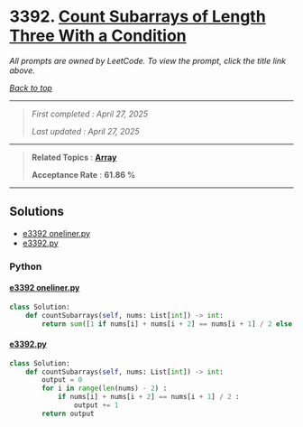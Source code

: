 # 3392. [Count Subarrays of Length Three With a Condition](<https://leetcode.com/problems/count-subarrays-of-length-three-with-a-condition>)

*All prompts are owned by LeetCode. To view the prompt, click the title link above.*

*[Back to top](<../README.md>)*

------

> *First completed : April 27, 2025*
>
> *Last updated : April 27, 2025*

------

> **Related Topics** : **[Array](<by_topic/Array.md>)**
>
> **Acceptance Rate** : **61.86 %**

------

## Solutions

- [e3392 oneliner.py](<../my-submissions/e3392 oneliner.py>)
- [e3392.py](<../my-submissions/e3392.py>)
### Python
#### [e3392 oneliner.py](<../my-submissions/e3392 oneliner.py>)
```Python
class Solution:
    def countSubarrays(self, nums: List[int]) -> int:
        return sum([1 if nums[i] + nums[i + 2] == nums[i + 1] / 2 else 0 for i in range(len(nums) - 2)])
```

#### [e3392.py](<../my-submissions/e3392.py>)
```Python
class Solution:
    def countSubarrays(self, nums: List[int]) -> int:
        output = 0
        for i in range(len(nums) - 2) :
            if nums[i] + nums[i + 2] == nums[i + 1] / 2 :
                output += 1
        return output
```

